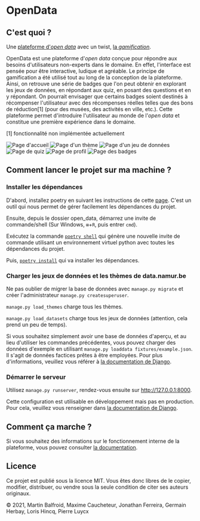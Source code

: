 # OpenData

## C'est quoi ?

Une [plateforme d'_open data_](https://fr.wikipedia.org/wiki/Donn%C3%A9es_ouvertes) avec un twist, [la _gamification_](https://fr.wikipedia.org/wiki/Ludification).

OpenData est une plateforme d'_open data_ conçue pour répondre aux besoins d'utilisateurs non-experts dans le domaine. En effet, l'interface est pensée pour être interactive, ludique et agréable. Le principe de gamification a été utilisé tout au long de la conception de la plateforme. Ainsi, on retrouve une série de badges que l'on peut obtenir en explorant les jeux de données, en répondant aux quiz, en posant des questions et en y répondant. On pourrait envisager que certains badges soient destinés à récompenser l'utilisateur avec des récompenses réelles telles que des bons de réduction[1] (pour des musées, des activités en ville, etc.). Cette plateforme permet d'introduire l'utilisateur au monde de l'_open data_ et constitue une première expérience dans le domaine.

[1] fonctionnalité non implémentée actuellement

![Page d'accueil](doc/home_page.png)
![Page d'un thème](doc/theme_page.png)
![Page d'un jeu de données](doc/dataset_page.png)
![Page de quiz](doc/quiz_page.png)
![Page de profil](doc/profile_page.png)
![Page des badges](doc/badge_page.png)

## Comment lancer le projet sur ma machine ?

### Installer les dépendances

D'abord, installez poetry en suivant les instructions de cette [page](https://python-poetry.org/docs/#installation). C'est un outil qui nous permet de gérer facilement les dépendances du projet.

Ensuite, depuis le dossier open_data, démarrez une invite de commande/shell (Sur Windows, `⊞`+`R`, puis entrer `cmd`).

Exécutez la commande [`poetry shell`](https://python-poetry.org/docs/cli/#shell) qui génère une nouvelle invite de commande utilisant un environnement virtuel python avec toutes les dépendances du projet.

Puis, [`poetry install`](https://python-poetry.org/docs/cli/#install) qui va installer les dépendances.

### Charger les jeux de données et les thèmes de data.namur.be

Ne pas oublier de migrer la base de données avec `manage.py migrate` et créer l'administrateur `manage.py createsuperuser`.

`manage.py load_themes` charge tous les thèmes.

`manage.py load_datasets` charge tous les jeux de données (attention, cela prend un peu de temps).

Si vous souhaitez simplement avoir une base de données d'aperçu, et au lieu d'utiliser les commandes précédentes, vous pouvez charger des données d'exemple en utilisant `manage.py loaddata fixtures/example.json`. Il s'agit de données factices prêtes à être employées. Pour plus d'informations, veuillez vous référer à [la documentation de Django](https://docs.djangoproject.com/fr/3.2/howto/initial-data/#providing-data-with-fixtures).

### Démarrer le serveur

Utilisez `manage.py runserver`, rendez-vous ensuite sur http://127.0.0.1:8000.

Cette configuration est utilisable en développement mais pas en production. Pour cela, veuillez vous renseigner dans [la documentation de Django](https://docs.djangoproject.com/fr/3.2/howto/deployment/).

## Comment ça marche ?

Si vous souhaitez des informations sur le fonctionnement interne de la plateforme, vous pouvez consulter [la documentation](open_data).

## Licence

Ce projet est publié sous la licence MIT. Vous êtes donc libres de le copier, modifier, distribuer, ou vendre sous la seule condition de citer ses auteurs originaux.

&copy; 2021, Martin Balfroid, Maxime Caucheteur, Jonathan Ferreira, Germain Herbay, Loris Hincq, Pierre Luycx
